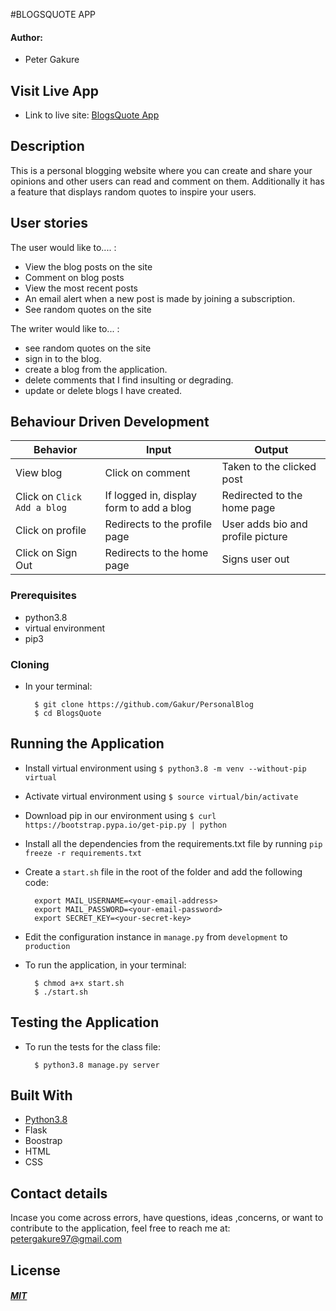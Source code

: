 #BLOGSQUOTE APP

#### Author: 
* Peter Gakure

## Visit Live App
* Link to live site: [BlogsQuote App](https://blogsquote-wk4.herokuapp.com/)

## Description
This is a personal blogging website where you can create and share your opinions and other users can read and comment on them. Additionally it has a feature that displays random quotes to inspire your users.

## User stories
The user would like to.... :
*  View the blog posts on the site
*  Comment on blog posts
*  View the most recent posts
*  An email alert when a new post is made by joining a subscription.
* See random quotes on the site

The writer would like to... :

* see random quotes on the site
* sign in to the blog.
* create a blog from the application.
* delete comments that I find insulting or degrading.
* update or delete blogs I have created.




## Behaviour Driven Development
| Behavior            | Input                         | Output                        | 
| ------------------- | ----------------------------- | ----------------------------- |
| View blog | Click on comment | Taken to the clicked post | Click on `Comment` | Taken to where you can comment | Signs In/ Signs Up |
| Click on `Click Add a blog` | If logged in, display form to add a blog| Redirected to the home page |
| Click on profile | Redirects to the profile page | User adds bio and profile picture |
| Click on Sign Out | Redirects to the home page | Signs user out |


### Prerequisites
* python3.8
* virtual environment
* pip3

### Cloning
* In your terminal:
        
        $ git clone https://github.com/Gakur/PersonalBlog
        $ cd BlogsQuote

## Running the Application
* Install virtual environment using `$ python3.8 -m venv --without-pip virtual`
* Activate virtual environment using `$ source virtual/bin/activate`
* Download pip in our environment using `$ curl https://bootstrap.pypa.io/get-pip.py | python`
* Install all the dependencies from the requirements.txt file by running `pip freeze -r requirements.txt`
* Create a `start.sh` file in the root of the folder and add the following code:

        export MAIL_USERNAME=<your-email-address>
        export MAIL_PASSWORD=<your-email-password>
        export SECRET_KEY=<your-secret-key>

* Edit the configuration instance in `manage.py` from `development` to `production`
* To run the application, in your terminal:

        $ chmod a+x start.sh
        $ ./start.sh
        
## Testing the Application
* To run the tests for the class file:

        $ python3.8 manage.py server
        
## Built With

* [Python3.8](https://docs.python.org/3/)
* Flask
* Boostrap
* HTML
* CSS


## Contact details
 Incase you come across errors, have questions, ideas ,concerns, or want to contribute to the application, feel free to reach me at: petergakure97@gmail.com

## License 

#### [*MIT*](LICENSE)
